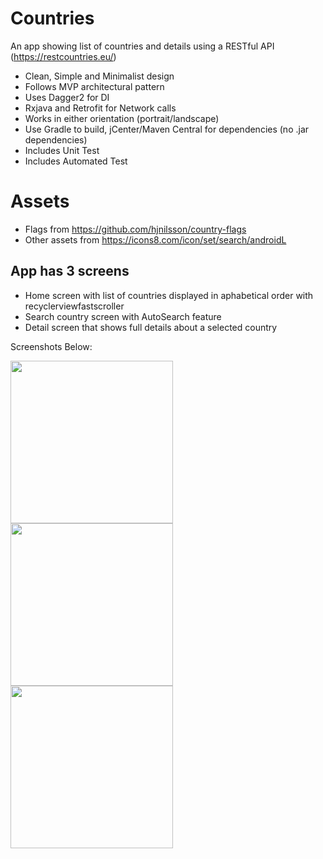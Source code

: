 # Countries
An app showing list of countries and details using a RESTful API (https://restcountries.eu/)

-  Clean, Simple and Minimalist design
-  Follows MVP architectural pattern
-  Uses Dagger2 for DI
-  Rxjava and Retrofit for Network calls
-  Works in either orientation (portrait/landscape)
-  Use Gradle to build, jCenter/Maven Central for dependencies (no .jar dependencies)
-  Includes Unit Test
-  Includes Automated Test

# Assets
- Flags from https://github.com/hjnilsson/country-flags
- Other assets from https://icons8.com/icon/set/search/androidL


## App has 3 screens
- Home screen with list of countries displayed in aphabetical order with recyclerviewfastscroller
- Search country screen with AutoSearch feature
- Detail screen that shows full details about a selected country

Screenshots Below:

<a href="#"><img src="https://github.com/tosinonikute/Countries/blob/master/images/screenshot1.png" align="left" width="260" ></a>

<a href="#"><img src="https://github.com/tosinonikute/Countries/blob/master/images/screenshot2.png" align="left" width="260" ></a>

<a href="#"><img src="https://github.com/tosinonikute/Countries/blob/master/images/screenshot3.png" align="left" width="260" ></a>
